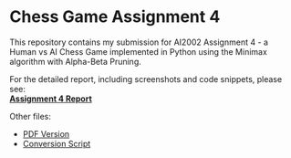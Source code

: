 # Chess Game Assignment 4

This repository contains my submission for AI2002 Assignment 4 - a Human vs AI Chess Game implemented in Python using the Minimax algorithm with Alpha-Beta Pruning.

For the detailed report, including screenshots and code snippets, please see:  
**[Assignment 4 Report](Asg04-i221698.md)**

Other files:  
- [PDF Version](Asg04-i221698.pdf)  
- [Conversion Script](convert_md_to_pdf.py)
